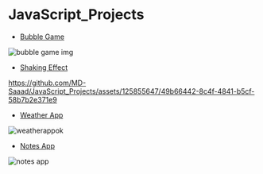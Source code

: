# JavaScript_Projects

* <a href="https://bubble-game-js.netlify.app/"> Bubble Game </a>

![bubble game img](https://github.com/MD-Saaad/JavaScript_Projects/assets/125855647/1e8d03a0-96ae-47e0-9f15-ddadd30d8fad)


* <a href="https://shaking-effect-js.netlify.app/"> Shaking Effect </a>



https://github.com/MD-Saaad/JavaScript_Projects/assets/125855647/49b66442-8c4f-4841-b5cf-58b7b2e371e9





* <a href="https://weather-app777.netlify.app/"> Weather App </a>

![weatherappok](https://github.com/MD-Saaad/JavaScript_Projects/assets/125855647/faef810a-5452-457d-8c20-2cbd8bdd2fad)

* <a href="https://notes-app-saad.netlify.app/"> Notes App </a>

![notes app](https://github.com/MD-Saaad/JavaScript_Projects/assets/125855647/8f34d228-1b54-4555-8354-c107c30ee92c)



